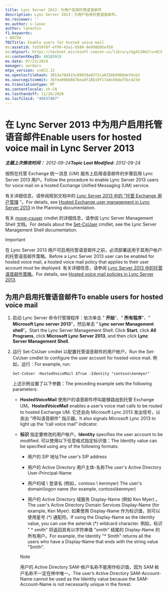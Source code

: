 ```yaml
---
title: Lync Server 2013：为用户启用托管语音邮件
description: Lync Server 2013：为用户启用托管语音邮件。
ms.reviewer: ''
ms.author: v-lanac
author: lanachin
f1.keywords:
- NOCSH
TOCTitle: Enable users for hosted voice mail
ms:assetid: fa559f8f-ef99-43a1-b580-9e998b95efb8
ms:mtpsurl: https://technet.microsoft.com/en-us/library/Gg413062(v=OCS.15)
ms:contentKeyID: 48185919
ms.date: 07/23/2014
manager: serdars
mtps_version: v=OCS.15
ms.openlocfilehash: 3853a70d433c09029a02f2ca6256b5988defdcb2
ms.sourcegitcommit: 36fee89bb887bea4f18b19f17a8c69daf5bc423d
ms.translationtype: MT
ms.contentlocale: zh-CN
ms.lasthandoff: 11/26/2020
ms.locfileid: "49437467"
---
```

# <a name="enable-users-for-hosted-voice-mail-in-lync-server-2013"></a><span data-ttu-id="30f30-103">在 Lync Server 2013 中为用户启用托管语音邮件</span><span class="sxs-lookup"><span data-stu-id="30f30-103">Enable users for hosted voice mail in Lync Server 2013</span></span>

<div data-xmlns="http://www.w3.org/1999/xhtml">

<div class="topic" data-xmlns="http://www.w3.org/1999/xhtml" data-msxsl="urn:schemas-microsoft-com:xslt" data-cs="https://msdn.microsoft.com/">

<div data-asp="https://msdn2.microsoft.com/asp">



</div>

<div id="mainSection">

<div id="mainBody"><span data-ttu-id="30f30-104">

<span> </span></span><span class="sxs-lookup"><span data-stu-id="30f30-104">

<span> </span></span></span>

<span data-ttu-id="30f30-105">_**主题上次修改时间：** 2012-09-24_</span><span class="sxs-lookup"><span data-stu-id="30f30-105">_**Topic Last Modified:** 2012-09-24_</span></span>

<span data-ttu-id="30f30-106">按照在托管 Exchange 统一消息 (UM) 服务上启用语音邮件的步骤启用 Lync Server 2013 用户。</span><span class="sxs-lookup"><span data-stu-id="30f30-106">Follow the procedure to enable Lync Server 2013 users for voice mail on a hosted Exchange Unified Messaging (UM) service.</span></span>

<span data-ttu-id="30f30-107">有关详细信息，请参阅规划文档中的 [Lync Server 2013 中的 "托管 Exchange 用户管理](lync-server-2013-hosted-exchange-user-management.md) "。</span><span class="sxs-lookup"><span data-stu-id="30f30-107">For details, see [Hosted Exchange user management in Lync Server 2013](lync-server-2013-hosted-exchange-user-management.md) in the Planning documentation.</span></span>

<span data-ttu-id="30f30-108">有关 [move-csuser](https://docs.microsoft.com/powershell/module/skype/Set-CsUser) cmdlet 的详细信息，请参阅 Lync Server Management Shell 文档。</span><span class="sxs-lookup"><span data-stu-id="30f30-108">For details about the [Set-CsUser](https://docs.microsoft.com/powershell/module/skype/Set-CsUser) cmdlet, see the Lync Server Management Shell documentation.</span></span>

<div>


> [!IMPORTANT]  
> <span data-ttu-id="30f30-109">在 Lync Server 2013 用户可启用托管语音邮件之前，必须部署适用于其用户帐户的托管语音邮件策略。</span><span class="sxs-lookup"><span data-stu-id="30f30-109">Before a Lync Server 2013 user can be enabled for hosted voice mail, a hosted voice mail policy that applies to their user account must be deployed.</span></span> <span data-ttu-id="30f30-110">有关详细信息，请参阅 <A href="lync-server-2013-hosted-voice-mail-policies.md">Lync Server 2013 中的托管语音邮件策略</A>。</span><span class="sxs-lookup"><span data-stu-id="30f30-110">For details, see <A href="lync-server-2013-hosted-voice-mail-policies.md">Hosted voice mail policies in Lync Server 2013</A>.</span></span>



</div>

<div>

## <a name="to-enable-users-for-hosted-voice-mail"></a><span data-ttu-id="30f30-111">为用户启用托管语音邮件</span><span class="sxs-lookup"><span data-stu-id="30f30-111">To enable users for hosted voice mail</span></span>

1.  <span data-ttu-id="30f30-112">启动 Lync Server 命令行管理程序：依次单击 " **开始**"、" **所有程序**"、" **Microsoft Lync server 2013**"，然后单击 " **Lync server Management shell**"。</span><span class="sxs-lookup"><span data-stu-id="30f30-112">Start the Lync Server Management Shell: Click **Start**, click **All Programs**, click **Microsoft Lync Server 2013**, and then click **Lync Server Management Shell**.</span></span>

2.  <span data-ttu-id="30f30-113">运行 Set-CsUser cmdlet 以配置托管语音邮件的用户帐户。</span><span class="sxs-lookup"><span data-stu-id="30f30-113">Run the Set-CsUser cmdlet to configure the user account for hosted voice mail.</span></span> <span data-ttu-id="30f30-114">例如，运行：</span><span class="sxs-lookup"><span data-stu-id="30f30-114">For example, run:</span></span>
    
        Set-CsUser -HostedVoiceMail $True -Identity "contoso\kenmyer"
    
    <span data-ttu-id="30f30-115">上述示例设置了以下参数：</span><span class="sxs-lookup"><span data-stu-id="30f30-115">The preceding example sets the following parameters:</span></span>
    
      - <span data-ttu-id="30f30-116">**HostedVoiceMail** 使用户的语音邮件呼叫能够路由到托管 Exchange UM。</span><span class="sxs-lookup"><span data-stu-id="30f30-116">**HostedVoiceMail** enables a user’s voice mail calls to be routed to hosted Exchange UM.</span></span> <span data-ttu-id="30f30-117">它还会向 Microsoft Lync 2013 发出信号，以突出 "呼叫语音邮件" 指示器。</span><span class="sxs-lookup"><span data-stu-id="30f30-117">It also signals Microsoft Lync 2013 to light up the “call voice mail” indicator.</span></span>
    
      - <span data-ttu-id="30f30-118">**标识** 指定要修改的用户帐户。</span><span class="sxs-lookup"><span data-stu-id="30f30-118">**Identity** specifies the user account to be modified.</span></span> <span data-ttu-id="30f30-119">可以使用以下任意格式指定标识值：</span><span class="sxs-lookup"><span data-stu-id="30f30-119">The Identity value can be specified using any of the following formats:</span></span>
        
          - <span data-ttu-id="30f30-120">用户的 SIP 地址</span><span class="sxs-lookup"><span data-stu-id="30f30-120">The user's SIP address</span></span>
        
          - <span data-ttu-id="30f30-121">用户的 Active Directory 用户主体-名称</span><span class="sxs-lookup"><span data-stu-id="30f30-121">The user's Active Directory User-Principal-Name</span></span>
        
          - <span data-ttu-id="30f30-122">用户的域 \\ 登录名 (例如，contoso \\ kenmyer) </span><span class="sxs-lookup"><span data-stu-id="30f30-122">The user's domain\\logon name (for example, contoso\\kenmyer)</span></span>
        
          - <span data-ttu-id="30f30-123">用户的 Active Directory 域服务 Display-Name (例如 Ken Myer) 。</span><span class="sxs-lookup"><span data-stu-id="30f30-123">The user's Active Directory Domain Services Display-Name (for example, Ken Myer).</span></span> <span data-ttu-id="30f30-124">如果使用 Display-Name 作为标识值，则可以使用星号 (\*) 通配符。</span><span class="sxs-lookup"><span data-stu-id="30f30-124">If using the Display-Name as the Identity value, you can use the asterisk (\*) wildcard character.</span></span> <span data-ttu-id="30f30-125">例如，标识 " \* smith" 将返回具有以字符串值 "smith" 结尾的 Display-Name 的所有用户。</span><span class="sxs-lookup"><span data-stu-id="30f30-125">For example, the Identity "\* Smith" returns all the users who have a Display-Name that ends with the string value "Smith".</span></span>
        
        <div>
        

        > [!NOTE]  
        > <span data-ttu-id="30f30-126">用户的 Active Directory SAM-帐户名称不能用作标识值，因为 SAM 帐户名称不一定在林中唯一。</span><span class="sxs-lookup"><span data-stu-id="30f30-126">The user’s Active Directory SAM-Account-Name cannot be used as the Identity value because the SAM-Account-Name is not necessarily unique in the forest.</span></span>

        
        <span data-ttu-id="30f30-127"></div>

</div>

</div>

<span> </span>

</div>

</div>

</span><span class="sxs-lookup"><span data-stu-id="30f30-127"></div>

</div>

</div>

<span> </span>

</div>

</div>

</span></span></div>

